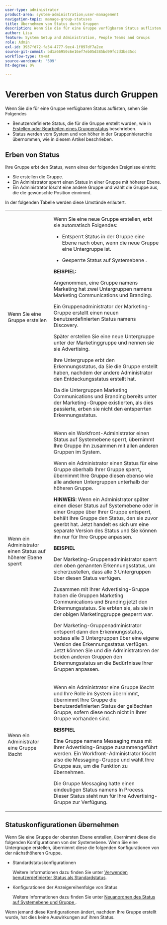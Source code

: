 ```yaml
---
user-type: administrator
product-area: system-administration;user-management
navigation-topic: manage-group-statuses
title: Übernehmen von Status durch Gruppen
description: Wenn Sie die für eine Gruppe verfügbaren Status auflisten, sehen Sie Folgendes
author: Lisa
feature: System Setup and Administration, People Teams and Groups
role: Admin
exl-id: 3937fd72-fa54-4777-9ec4-1f097df7a2ee
source-git-commit: bd1a66950c6e16ef7eb05d385bd99fc2d3be35cc
workflow-type: tm+mt
source-wordcount: '599'
ht-degree: 0%

---
```


# Vererben von Status durch Gruppen

Wenn Sie die für eine Gruppe verfügbaren Status auflisten, sehen Sie Folgendes

* Benutzerdefinierte Status, die für die Gruppe erstellt wurden, wie in [Erstellen oder Bearbeiten eines Gruppenstatus](../../../administration-and-setup/manage-groups/manage-group-statuses/create-or-edit-a-group-status.md) beschrieben.
* Status werden vom System und von höher in der Gruppenhierarchie übernommen, wie in diesem Artikel beschrieben.

## Erben von Status

Ihre Gruppe erbt den Status, wenn eines der folgenden Ereignisse eintritt:

* Sie erstellen die Gruppe.
* Ein Administrator sperrt einen Status in einer Gruppe mit höherer Ebene.
* Ein Administrator löscht eine andere Gruppe und wählt die Gruppe aus, die die gewünschte Position einnimmt.

In der folgenden Tabelle werden diese Umstände erläutert.

<table style="table-layout:auto"> 
 <col> 
 <col> 
 <tbody> 
  <tr> 
   <td role="rowheader">Wenn Sie eine Gruppe erstellen</td> 
   <td> <p>Wenn Sie eine neue Gruppe erstellen, erbt sie automatisch Folgendes:</p> 
    <ul> 
     <li>Entsperrt Status in der Gruppe eine Ebene nach oben, wenn die neue Gruppe eine Untergruppe ist.</li> 
    </ul> 
    <ul> 
     <li>Gesperrte Status auf Systemebene .</li> 
    </ul> 
     <b>BEISPIEL:</b></span></span> 
     <p>Angenommen, eine Gruppe namens Marketing hat zwei Untergruppen namens Marketing Communications und Branding.</p> 
     <p>Ein Gruppenadministrator der Marketing-Gruppe erstellt einen neuen benutzerdefinierten Status namens Discovery.</p> 
     <p>Später erstellen Sie eine neue Untergruppe unter der Marketinggruppe und nennen sie sie Advertising.</p> 
     <p>Ihre Untergruppe erbt den Erkennungsstatus, da Sie die Gruppe erstellt haben, nachdem der andere Administrator den Entdeckungsstatus erstellt hat.</p> 
     <p>Da die Untergruppen Marketing Communications und Branding bereits unter der Marketing-Gruppe existierten, als dies passierte, erben sie nicht den entsperrten Erkennungsstatus.</p> 
    </div> </td> 
  </tr> 
  <tr> 
   <td role="rowheader">Wenn ein Administrator einen Status auf höherer Ebene sperrt</td> 
   <td> <p>Wenn ein Workfront-Administrator einen Status auf Systemebene sperrt, übernimmt Ihre Gruppe ihn zusammen mit allen anderen Gruppen im System.</p> <p>Wenn ein Administrator einen Status für eine Gruppe oberhalb Ihrer Gruppe sperrt, übernimmt Ihre Gruppe diesen ebenso wie alle anderen Untergruppen unterhalb der höheren Gruppe.</p> <p><b>HINWEIS</b>: Wenn ein Administrator später einen dieser Status auf Systemebene oder in einer Gruppe über Ihrer Gruppe entsperrt, behält Ihre Gruppe den Status, den sie zuvor geerbt hat. Jetzt handelt es sich um eine separate Version des Status und Sie können ihn nur für Ihre Gruppe anpassen.</p> 
    <p><b>BEISPIEL</b></p>
    <p>Der Marketing-Gruppenadministrator sperrt den oben genannten Erkennungsstatus, um sicherzustellen, dass alle 3 Untergruppen über diesen Status verfügen.</p> 
    <p>Zusammen mit Ihrer Advertising-Gruppe haben die Gruppen Marketing Communications und Branding jetzt den Erkennungsstatus. Sie erbten sie, als sie in der obigen Marketinggruppe gesperrt war.</p> 
    <p>Der Marketing-Gruppenadministrator entsperrt dann den Erkennungsstatus, sodass alle 3 Untergruppen über eine eigene Version des Erkennungsstatus verfügen. Jetzt können Sie und die Administratoren der beiden anderen Gruppen den Erkennungsstatus an die Bedürfnisse Ihrer Gruppen anpassen.</p> 
  </td> 
  </tr> 
  <tr> 
   <td role="rowheader">Wenn ein Administrator eine Gruppe löscht</td> 
   <td> <p>Wenn ein Administrator eine Gruppe löscht und Ihre Rolle im System übernimmt, übernimmt Ihre Gruppe die benutzerdefinierten Status der gelöschten Gruppe, sofern diese noch nicht in Ihrer Gruppe vorhanden sind.</p> 
   <p><b>BEISPIEL </b></p>
     <p>Eine Gruppe namens Messaging muss mit Ihrer Advertising-Gruppe zusammengeführt werden. Ein Workfront-Administrator löscht also die Messaging-Gruppe und wählt Ihre Gruppe aus, um die Funktion zu übernehmen.</p> 
     <p>Die Gruppe Messaging hatte einen eindeutigen Status namens In Process. Dieser Status steht nun für Ihre Advertising-Gruppe zur Verfügung.</p> 
    </div> </td> 
  </tr> 
 </tbody> 
</table>

## Statuskonfigurationen übernehmen

Wenn Sie eine Gruppe der obersten Ebene erstellen, übernimmt diese die folgenden Konfigurationen von der Systemebene. Wenn Sie eine Untergruppe erstellen, übernimmt diese die folgenden Konfigurationen von der nächsthöheren Gruppe.

* Standardstatuskonfigurationen

  Weitere Informationen dazu finden Sie unter [Verwenden benutzerdefinierter Status als Standardstatus](../../../administration-and-setup/customize-workfront/creating-custom-status-and-priority-labels/use-custom-statuses-as-default-statuses.md).

* Konfigurationen der Anzeigereihenfolge von Status

  Weitere Informationen dazu finden Sie unter [Neuanordnen des Status auf Systemebene und Gruppe ](../../../administration-and-setup/customize-workfront/creating-custom-status-and-priority-labels/reorder-system-statuses.md).

Wenn jemand diese Konfigurationen ändert, nachdem Ihre Gruppe erstellt wurde, hat dies keine Auswirkungen auf ihren Status.
